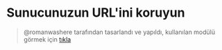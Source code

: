 # Sunucunuzun URL'ini koruyun
> @romanwashere tarafından tasarlandı ve yapıldı, kullanılan modülü görmek için [tıkla](https://www.npmjs.com/package/vcord.js)
